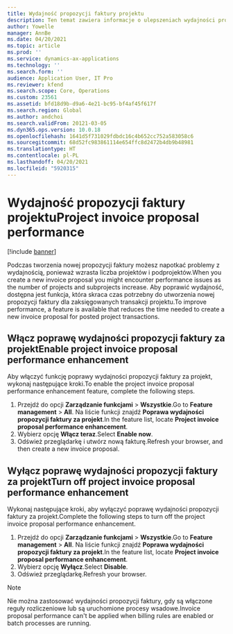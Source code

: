 ```yaml
---
title: Wydajność propozycji faktury projektu
description: Ten temat zawiera informacje o ulepszeniach wydajności propozycji faktur projektu.
author: Yowelle
manager: AnnBe
ms.date: 04/20/2021
ms.topic: article
ms.prod: ''
ms.service: dynamics-ax-applications
ms.technology: ''
ms.search.form: ''
audience: Application User, IT Pro
ms.reviewer: kfend
ms.search.scope: Core, Operations
ms.custom: 23561
ms.assetid: bfd18d9b-d9a6-4e21-bc95-bf4af45f617f
ms.search.region: Global
ms.author: andchoi
ms.search.validFrom: 20121-03-05
ms.dyn365.ops.version: 10.0.18
ms.openlocfilehash: 1641d5f731029fdbdc16c4b652cc752a583058c6
ms.sourcegitcommit: 68d52fc983861114e654ffc8d2472b4db9b48981
ms.translationtype: HT
ms.contentlocale: pl-PL
ms.lasthandoff: 04/20/2021
ms.locfileid: "5920315"
---
```

# <a name="project-invoice-proposal-performance"></a><span data-ttu-id="71430-103">Wydajność propozycji faktury projektu</span><span class="sxs-lookup"><span data-stu-id="71430-103">Project invoice proposal performance</span></span>

[!include [banner](../includes/banner.md)]

<span data-ttu-id="71430-104">Podczas tworzenia nowej propozycji faktury możesz napotkać problemy z wydajnością, ponieważ wzrasta liczba projektów i podprojektów.</span><span class="sxs-lookup"><span data-stu-id="71430-104">When you create a new invoice proposal you might encounter performance issues as the number of projects and subprojects increase.</span></span> <span data-ttu-id="71430-105">Aby poprawić wydajność, dostępna jest funkcja, która skraca czas potrzebny do utworzenia nowej propozycji faktury dla zaksięgowanych transakcji projektu.</span><span class="sxs-lookup"><span data-stu-id="71430-105">To improve performance, a feature is available that reduces the time needed to create a new invoice proposal for posted project transactions.</span></span>

## <a name="enable-project-invoice-proposal-performance-enhancement"></a><span data-ttu-id="71430-106">Włącz poprawę wydajności propozycji faktury za projekt</span><span class="sxs-lookup"><span data-stu-id="71430-106">Enable project invoice proposal performance enhancement</span></span>
<span data-ttu-id="71430-107">Aby włączyć funkcję poprawy wydajności propozycji faktury za projekt, wykonaj następujące kroki.</span><span class="sxs-lookup"><span data-stu-id="71430-107">To enable the project invoice proposal performance enhancement feature, complete the following steps.</span></span>

1.  <span data-ttu-id="71430-108">Przejdź do opcji **Zarządzanie funkcjami** > **Wszystkie**.</span><span class="sxs-lookup"><span data-stu-id="71430-108">Go to **Feature management** > **All**.</span></span> <span data-ttu-id="71430-109">Na liście funkcji znajdź **Poprawa wydajności propozycji faktury za projekt**.</span><span class="sxs-lookup"><span data-stu-id="71430-109">In the feature list, locate **Project invoice proposal performance enhancement**.</span></span>
2.  <span data-ttu-id="71430-110">Wybierz opcję **Włącz teraz**.</span><span class="sxs-lookup"><span data-stu-id="71430-110">Select **Enable now**.</span></span>
3.  <span data-ttu-id="71430-111">Odśwież przeglądarkę i utwórz nową fakturę.</span><span class="sxs-lookup"><span data-stu-id="71430-111">Refresh your browser, and then create a new invoice proposal.</span></span>

## <a name="turn-off-project-invoice-proposal-performance-enhancement"></a><span data-ttu-id="71430-112">Wyłącz poprawę wydajności propozycji faktury za projekt</span><span class="sxs-lookup"><span data-stu-id="71430-112">Turn off project invoice proposal performance enhancement</span></span>
<span data-ttu-id="71430-113">Wykonaj następujące kroki, aby wyłączyć poprawę wydajności propozycji faktury za projekt.</span><span class="sxs-lookup"><span data-stu-id="71430-113">Complete the following steps to turn off the project invoice proposal performance enhancement.</span></span>

1.  <span data-ttu-id="71430-114">Przejdź do opcji **Zarządzanie funkcjami** > **Wszystkie**.</span><span class="sxs-lookup"><span data-stu-id="71430-114">Go to **Feature management** > **All**.</span></span> <span data-ttu-id="71430-115">Na liście funkcji znajdź **Poprawa wydajności propozycji faktury za projekt**.</span><span class="sxs-lookup"><span data-stu-id="71430-115">In the feature list, locate **Project invoice proposal performance enhancement**.</span></span>
2.  <span data-ttu-id="71430-116">Wybierz opcję **Wyłącz**.</span><span class="sxs-lookup"><span data-stu-id="71430-116">Select **Disable**.</span></span>
3.  <span data-ttu-id="71430-117">Odśwież przeglądarkę.</span><span class="sxs-lookup"><span data-stu-id="71430-117">Refresh your browser.</span></span>

> [!NOTE]
> <span data-ttu-id="71430-118">Nie można zastosować wydajności propozycji faktury, gdy są włączone reguły rozliczeniowe lub są uruchomione procesy wsadowe.</span><span class="sxs-lookup"><span data-stu-id="71430-118">Invoice proposal performance can't be applied when billing rules are enabled or batch processes are running.</span></span>
